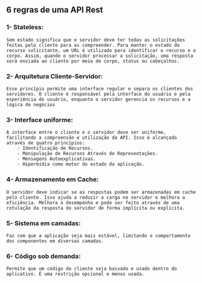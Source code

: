 ## 6 regras de uma API Rest

### 1- Stateless:
    Sem estado significa que o servidor deve ter todas as solicitações feitas pelo cliente para as compreender. Para manter o estado do recurso solicitante, um URL é utilizado para identificar o recurso e o corpo. Assim, quando o servidor processar a solicitação, uma resposta será enviada ao cliente por meio de corpo, status ou cabeçalhos.
### 2- Arquitetura Cliente-Servidor:
    Esse princípio permite uma interface regular e separa os clientes dos servidores. O cliente é responsável pela interface do usuário e pela experiência do usuário, enquanto o servidor gerencia os recursos e a lógica de negócios
### 3- Interface uniforme: 
    A interface entre o cliente e o servidor deve ser uniforme, facilitando a compreensão e utilização da API. Isso é alcançado através de quatro princípios:
        - Identificação de Recursos.
        - Manipulação de Recursos Através de Representações.
        - Mensagens Autoexplicativas.
        - Hipermídia como motor do estado da aplicação.
### 4- Armazenamento em Cache:
    O servidor deve indicar se as respostas podem ser armazenadas em cache pelo cliente. Isso ajuda a reduzir a carga no servidor e melhora a eficiência. Melhora o desempenho e pode ser feito através de uma rotulação da resposta do servidor de forma implícita ou explícita.
### 5- Sistema em camadas:
    Faz com que a aplicação seja mais estável, limitando o comportamento dos componentes em diversas camadas.
### 6- Código sob demanda:
    Permite que um código do cliente seja baixado e usado dentro do aplicativo. É uma restrição opcional e menos usada.